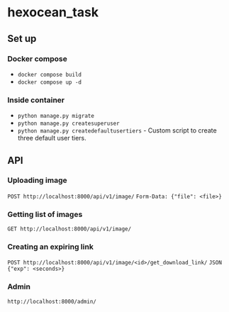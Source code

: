 # hexocean_task
## Set up
### Docker compose
- `docker compose build`
- `docker compose up -d`
### Inside container
- `python manage.py migrate`
- `python manage.py createsuperuser`
- `python manage.py createdefaultusertiers` - Custom script to create three default user tiers.
## API
### Uploading image
`POST http://localhost:8000/api/v1/image/`
`Form-Data: {"file": <file>}`
### Getting list of images
`GET http://localhost:8000/api/v1/image/`
### Creating an expiring link
`POST http://localhost:8000/api/v1/image/<id>/get_download_link/`
`JSON {"exp": <seconds>}`
### Admin
`http://localhost:8000/admin/`
